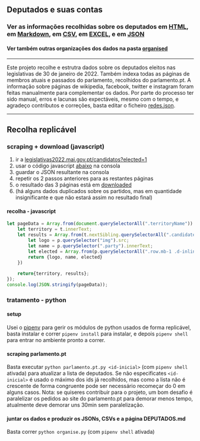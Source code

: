 ## Deputados e suas contas

<h3>Ver as informações recolhidas sobre os deputados em <a href="https://msramalho.github.io/deputados-portugal-jan-2022/">HTML</a>, em <a href="DEPUTADOS.md">Markdown</a>, em <a href="organised/deputados_final.csv">CSV</a>, em <a href="organised/deputados_final.xlsx">EXCEL</a>, e em <a href="organised/deputados_final.json">JSON</a> </h3>

<h4>Ver também outras organizações dos dados na pasta <a href="organised/">organised</a></h4>

---

Este projeto recolhe e estrutra dados sobre os deputados eleitos nas legislativas de 30 de janeiro de 2022. Também indexa todas as páginas de membros atuais e passados do parlamento, recolhidos do parlamento.pt. A informação sobre páginas de wikipedia, facebook, twitter e instagram foram feitas manualmente para complementar os dados. Por parte do processo ter sido manual, erros e lacunas são expectáveis, mesmo com o tempo, e agradeço contributos e correções, basta editar o ficheiro [redes.json](manual/redes.json). 


---


## Recolha replicável

### scraping + download (javascript)
1. ir a [legislativas2022.mai.gov.pt/candidatos?elected=1](https://www.legislativas2022.mai.gov.pt/candidatos?elected=1)
2. usar o código javascript [abaixo](#javascript-page-scrape) na consola
3. guardar o JSON resultante na consola
4. repetir os 2 passos anteriores para as restantes páginas
5. o resultado das 3 páginas está em [downloaded](downloaded/)
6. (há alguns dados duplicados sobre os partidos, mas em quantidade insignificante e que não estará assim no resultado final)


#### recolha - javascript
```js
let pageData = Array.from(document.querySelectorAll(".territoryName")).map(t=>{
    let territory = t.innerText;
    let results = Array.from(t.nextSibling.querySelectorAll(".candidates")).map(p=>{
        let logo = p.querySelector("img").src;
        let name = p.querySelector(".party").innerText;
        let elected = Array.from(p.querySelectorAll(".row.mb-1 .d-inline")).map(e=> e.innerText.split(".")[1].trimStart());
        return {logo, name, elected}
    })
    
    return{territory, results};
});
console.log(JSON.stringify(pageData));
```

### tratamento - python
#### setup
Usei o [pipenv](https://pipenv.pypa.io/en/latest/) para gerir os módulos de python usados de forma replicável, basta instalar e correr `pipenv install` para instalar, e depois `pipenv shell` para entrar no ambiente pronto a correr.

#### scraping parlamento.pt
Basta executar `python parlamento.pt.py <id-inicial>` (com `pipenv shell` ativada) para atualizar a lista de deputados. Se não especificates `<id-inicial>` é usado o máximo dos ids já recolhidos, mas como a lista não é crescente de forma congruente pode ser necessário recomeçar do 0 em alguns casos. Nota: se quiseres contribuir para o projeto, um bom desafio é paralelizar os pedidos ao site do parlamento.pt para demorar menos tempo, atualmente deve demorar uns 30min sem paralelização. 

#### juntar os dados e produzir os JSONs, CSVs e a página DEPUTADOS.md
Basta correr `python organise.py` (com `pipenv shell` ativada)